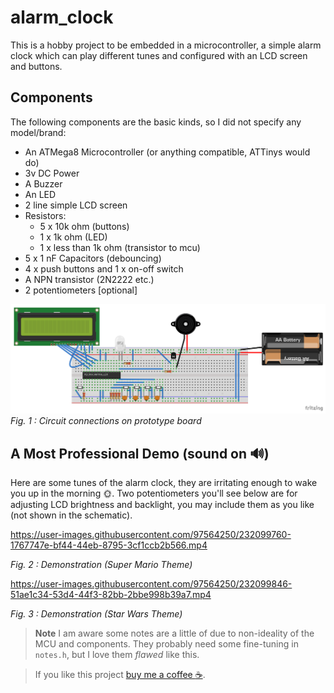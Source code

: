 # alarm_clock
This is a hobby project to be embedded in a microcontroller, a simple alarm clock which can play different tunes and configured with an LCD screen and buttons.

## Components
The following components are the basic kinds, so I did not specify any model/brand:

- An ATMega8 Microcontroller (or anything compatible, ATTinys would do)
- 3v DC Power
- A Buzzer
- An LED
- 2 line simple LCD screen
- Resistors:
  - 5 x 10k ohm (buttons)
  - 1 x 1k ohm (LED)
  - 1 x less than 1k ohm (transistor to mcu)
- 5 x 1 nF Capacitors (debouncing)
- 4 x push buttons and 1 x on-off switch
- A NPN transistor (2N2222 etc.)
- 2 potentiometers [optional]

![image](/avm/sch.png)
_Fig. 1 : Circuit connections on prototype board_

## A Most Professional Demo (sound on 🔊)
Here are some tunes of the alarm clock, they are irritating enough to wake you up in the morning 🌞. Two potentiometers you'll see below are for adjusting LCD brightness and backlight, you may include them as you like (not shown in the schematic).

https://user-images.githubusercontent.com/97564250/232099760-1767747e-bf44-44eb-8795-3cf1ccb2b566.mp4

_Fig. 2 : Demonstration (Super Mario Theme)_

https://user-images.githubusercontent.com/97564250/232099846-51ae1c34-53d4-44f3-82bb-2bbe998b39a7.mp4

_Fig. 3 : Demonstration (Star Wars Theme)_

> **Note**
> I am aware some notes are a little of due to non-ideality of the MCU and components. They probably need some fine-tuning in `notes.h`, but I love them *flawed* like this.

> If you like this project [buy me a coffee :coffee:](https://www.buymeacoffee.com/volkbay).
